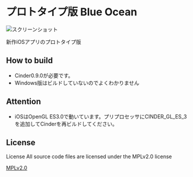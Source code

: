 # プロトタイプ版 Blue Ocean

![スクリーンショット](screen_shot.jpg)

新作iOSアプリのプロトタイプ版

## How to build
+ Cinder0.9.0が必要です。
+ Windows版はビルドしていないのでよくわかりません


## Attention
+ iOSはOpenGL ES3.0で動いています。プリプロセッサにCINDER_GL_ES_3を追加してCinderを再ビルドしてください。


## License
License All source code files are licensed under the MPLv2.0 license

[MPLv2.0](https://www.mozilla.org/MPL/2.0/)
